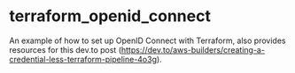 # terraform_openid_connect
An example of how to set up OpenID Connect with Terraform, also provides resources for this dev.to post (https://dev.to/aws-builders/creating-a-credential-less-terraform-pipeline-4o3g).